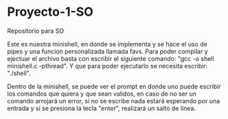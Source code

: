# Proyecto-1-SO
Repositorio para SO

Este es nuestra minishell, en donde se implementa y se hace el uso de pipes y una funcion personalizada llamada favs.
Para poder compilar y ejectuar el archivo basta con escribir el siguiente comando: "gcc -o shell minishell.c -pthread". Y que para poder ejecutarlo se necesita escribir: "./shell".

Dentro de la minishell, se puede ver el prompt en donde uno puede escribir los comandos que quiera y que sean validos, en caso de no ser un comando arrojará un error, si no se escribe nada estará esperando por una entrada y si se presiona la tecla "enter", realizará un salto de línea.
